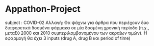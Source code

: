 # Appathon-Project

subject : COVID-02
Αλλαγή:
Θα ψάχνω για άρθρα που περιέχουν δύο διαφορετικά δοσμένα φάρμακα σε
μία δοσμένη χρονική περίοδο (π.χ., μεταξύ 2000 και 2010
συμπεριλαμβανομένου των ακραίων τιμών). Η εφαρμογή θα έχει 3
inputs (drug A, drug B και period of time)
